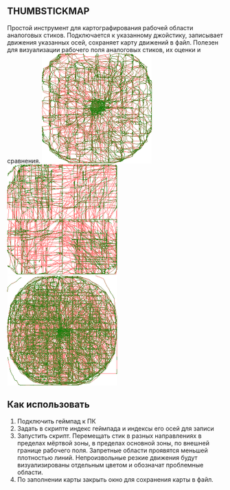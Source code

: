## THUMBSTICKMAP
Простой инструмент для картографирования рабочей области аналоговых стиков. Подключается к указанному джойстику, записывает движения указанных осей, сохраняет карту движений в файл. Полезен для визуализации рабочего поля аналоговых стиков, их оценки и сравнения.
![Карта левого стика геймпада Xbox 360](readme-Xbox-360-Controller-left-stick.png)
![Карта стика геймпада MOCUTE 032](readme-mocute032.png)
![Карта правого стика геймпада Nintendo Switch Pro](readme-Nintendo-Switch-Pro-Controller-right-stick.png)

## Как использовать
1. Подключить геймпад к ПК
2. Задать в скрипте индекс геймпада и индексы его осей для записи
3. Запустить скрипт. Перемещать стик в разных направлениях в пределах мёртвой зоны, в пределах основной зоны, по внешней границе рабочего поля. Запретные области проявятся меньшей плотностью линий. Непроизвольные резкие движения будут визуализированы отдельным цветом и обозначат проблемные области.
4. По заполнении карты закрыть окно для сохранения карты в файл.